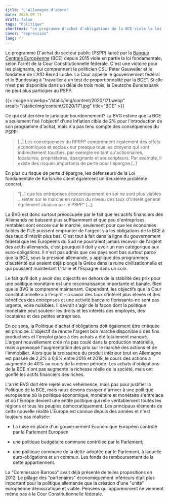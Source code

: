 ```yaml
---
title: "L'Allemagne d'abord"
date: 2020-05-11
draft: false
tags: "Politique"
shorttext: "Le programme d'achat d'obligations de la BCE viole la loi fondamentale de la RFA. Les bases doivent être divulguées dans trois mois."
cover: "repression"
lang: fr
---
```


Le programme D'achat du secteur public (PSPP) lancé par la [Banque Centrale Européenne](https://www.ecb.europa.eu/mopo/implement/omt/html/index.en.html "Asset purchase programmes") (BCE) depuis 2015 viole en partie la loi fondamentale, selon l'arrêt de la Cour Constitutionnelle fédérale. C'est une victoire pour les plaignants, qui comprennent le politicien CSU Peter Gauweiler et le fondateur de L'AfD Bernd Lucke. La Cour appelle le gouvernement fédéral et le Bundestag à "travailler à un test de proportionnalité par la BCE". Si elle n'est pas disponible dans un délai de trois mois, la Deutsche Bundesbank ne peut plus participer au PSPP.

{{< image srcwebp="/static/img/content/2020/171.webp" srcalt="/static/img/content/2020/171.jpg" title="BCE" >}}

Ce qui est derrière le juridique bourdonnement? La BVG estime que la BCE a seulement fixé l'objectif d'une Inflation cible de 2% pour l'introduction de son programme d'achat, mais n'a pas tenu compte des conséquences du PSPP:

> [..] Les conséquences du RPRFP comprennent également des effets économiques et sociaux sur presque tous les citoyens qui sont indirectement touchés, par exemple en tant qu'actionnaires, locataires, propriétaires, épargnants et souscripteurs. Par exemple, il existe des risques importants de perte pour l'épargne.[..]

En plus du risque de perte d'épargne, les défenseurs de la Loi fondamentale de Karlsruhe citent également un deuxième problème concret,

> "[..] que les entreprises économiquement en soi ne sont plus viables ...rester sur le marché en raison du niveau des taux d'intérêt général également abaissé par le PSPP" [..].

La BVG est donc surtout préoccupée par le fait que les actifs financiers des Allemands ne baissent plus suffisamment et que peu d'entreprises rentables sont encore sur le marché, seulement pour que les économies faibles de l'UE puissent emprunter de l'argent via les obligations de la BCE à des taux d'intérêt plus bas. C'est tout à fait dans la ligne du gouvernement fédéral que les Européens du Sud ne pourraient jamais recevoir de l'argent des actifs allemands, c'est pourquoi il doit y avoir un non catégorique aux euro-obligations. Il n'est pas admis que ces pays sont bas surtout parce que la BCE, sous la pression allemande, y applique des programmes d'austérité qui avaient déjà plongé la Grèce dans la ruine civilisationnelle et qui poussent maintenant L'Italie et l'Espagne dans un coin.

Le fait qu'il doit y avoir des objectifs en dehors de la stabilité des prix pour une politique monétaire est une reconnaissance importante et banale. Bien que le BVG le comprenne maintenant. Cependant, les objectifs que la Cour constitutionnelle a à l'esprit – à savoir des taux d'intérêt plus élevés et des bénéfices des entreprises et une activité bancaire florissante-ne sont pas urgents, voire nuisibles. Il devrait s'agir de la façon dont la politique monétaire peut soutenir les droits et les intérêts des employés, des locataires et des petites entreprises.

En ce sens, la Politique d'achat d'obligations doit également être critiquée en principe. L'objectif de rendre l'argent bon marché disponible à des fins productives et l'emploi grâce à des achats a été totalement manqué. L'argent nouvellement créé n'a pas coulé dans la production matérielle, mais a provoqué l'augmentation des prix sur le marché des actions et de l'immobilier. Alors que la croissance du produit intérieur brut en Allemagne est passée de 2,2% à 0,6% entre 2016 et 2019, le cours des actions a augmenté de 40% au cours de la même période. Les achats d'obligations de la BCE n'ont pas augmenté la richesse réelle de la société, mais ont gonflé les actifs financiers des riches.

L'arrêt BVG doit être rejeté avec véhémence, mais pas pour justifier la Politique de la BCE, mais nous devons essayer d'arriver à une politique européenne où la politique économique, monétaire et monétaire s'entrelace et où l'Europe devient une entité politique qui relie véritablement toutes les régions et tous les peuples démocratiquement. Les principaux éléments de cette nouvelle réalité L'Europe est connue depuis des années et n'est toujours pas réalisée:

  - La mise en place d'un gouvernement Économique Européen contrôlé par le Parlement Européen

  - une politique budgétaire commune contrôlée par le Parlement;

  - une politique commune de la dette adoptée par le Parlement, à laquelle euro-obligations et un commun. Les fonds de remboursement de la dette appartiennent.

La "Commission Barroso" avait déjà présenté de telles propositions en 2012. Le pillage des "partenaires" économiquement inférieurs était plus important pour la politique allemande que la création d'une "unité" européenne démocratique et viable. Pensées qui apparemment ne viennent même pas à la Cour Constitutionnelle fédérale.
